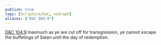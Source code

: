 ```yaml
---
publish: true
tags: [Scripture/DaC, noGraph]
aliases: ["D&C 104:9"]
---
```

[D&C 104:9](https://churchofjesuschrist.org/study/scriptures/dc-testament/dc/104?lang=eng&id=p9#p9) Inasmuch as ye are cut off for transgression, ye cannot escape the buffetings of Satan until the day of redemption.
